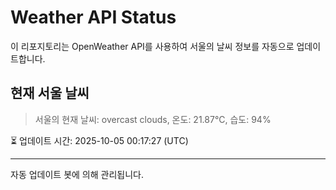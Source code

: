 
# Weather API Status

이 리포지토리는 OpenWeather API를 사용하여 서울의 날씨 정보를 자동으로 업데이트합니다.

## 현재 서울 날씨
> 서울의 현재 날씨: overcast clouds, 온도: 21.87°C, 습도: 94%

⏳ 업데이트 시간: 2025-10-05 00:17:27 (UTC)

---
자동 업데이트 봇에 의해 관리됩니다.
